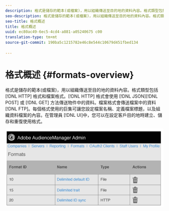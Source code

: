 ```yaml
---
description: 格式是儲存的範本(或檔案)，用以組織傳送至目的地的資料內容。格式類型包括HTTP格式和檔案格式。HTTP格式會以POST或GET方法傳送JSON物件中的資料。檔案格式會透過FTP傳送檔案中的資料。每個格式使用的巨集可讓您設定檔案名稱、定義檔案標題，以及組織資料檔案的內容。在管理UI中，您可以建立、儲存和重新使用格式，以便為客戶設定目的地。
seo-description: 格式是儲存的範本(或檔案)，用以組織傳送至目的地的資料內容。格式類型包括HTTP格式和檔案格式。HTTP格式會以POST或GET方法傳送JSON物件中的資料。檔案格式會透過FTP傳送檔案中的資料。每個格式使用的巨集可讓您設定檔案名稱、定義檔案標題，以及組織資料檔案的內容。在管理UI中，您可以建立、儲存和重新使用格式，以便為客戶設定目的地。
seo-title: 格式概述
title: 格式概述
uuid: ec80ac49-6ec5-4cd4-a881-a05240675 c00
translation-type: tm+mt
source-git-commit: 190ba5c1215782e46c8e544c10679d451fbed134

---
```



# 格式概述 {#formats-overview}

格式是儲存的範本(或檔案)，用以組織傳送至目的地的資料內容。格式類型包括 [!DNL HTTP] 格式和檔案格式。[!DNL HTTP] 格式會使用 [!DNL JSON][!DNL POST] 或 [!DNL GET] 方法傳送物件中的資料。檔案格式會傳送檔案中的資料 [!DNL FTP]。每個格式使用的巨集可讓您設定檔案名稱、定義檔案標題，以及組織資料檔案的內容。在管理員 [!DNL UI]中，您可以在設定客戶目的地時建立、儲存和重復使用格式。

![](assets/formats.png)